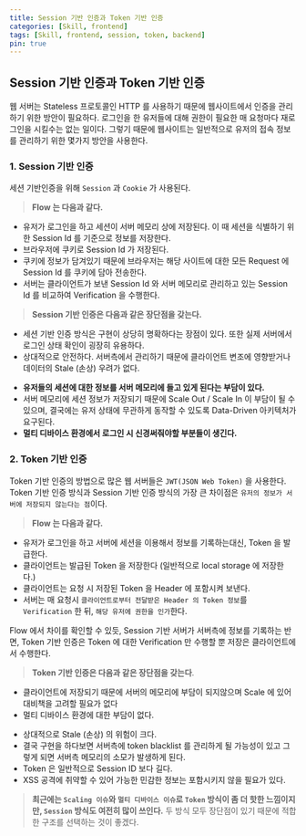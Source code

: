 ```yaml
---
title: Session 기반 인증과 Token 기반 인증
categories: [Skill, frontend]
tags: [Skill, frontend, session, token, backend]
pin: true
---
```


## Session 기반 인증과 Token 기반 인증

웹 서버는 Stateless 프로토콜인 HTTP 를 사용하기 때문에 웹사이트에서 인증을 관리하기 위한 방안이 필요하다.
로그인을 한 유저들에 대해 권한이 필요한 매 요청마다 재로그인을 시킬수는 없는 일이다.
그렇기 때문에 웹사이트는 일반적으로 유저의 접속 정보를 관리하기 위한 몇가지 방안을 사용한다.

### 1. Session 기반 인증

세션 기반인증을 위해 `Session` 과 `Cookie` 가 사용된다.

> **Flow 는 다음과 같다.**

 - 유저가 로그인을 하고 세션이 서버 메모리 상에 저장된다. 이 때 세션을 식별하기 위한 Session Id 를 기준으로 정보를 저장한다. 
 - 브라우저에 쿠키로 Session Id 가 저장된다. 
 - 쿠키에 정보가 담겨있기 때문에 브라우저는 해당 사이트에 대한 모든 Request 에 Session Id 를 쿠키에 담아 전송한다. 
 - 서버는 클라이언트가 보낸 Session Id 와 서버 메모리로 관리하고 있는 Session Id 를 비교하여 Verification 을 수행한다. 

> **Session 기반 인증은 다음과 같은 장단점을 갖는다.** 

+ 세션 기반 인증 방식은 구현이 상당히 명확하다는 장점이 있다. 또한 실제 서버에서 로그인 상태 확인이 굉장히 유용하다.
+ 상대적으로 안전하다. 서버측에서 관리하기 때문에 클라이언트 변조에 영향받거나 데이터의 Stale (손상) 우려가 없다.
- **유저들의 세션에 대한 정보를 서버 메모리에 들고 있게 된다는 부담이 있다.**
- 서버 메모리에 세션 정보가 저장되기 때문에 Scale Out / Scale In 이 부담이 될 수 있으며, 결국에는 유저 상태에 무관하게 동작할 수 있도록 Data-Driven 아키텍처가 요구된다.
- **멀티 디바이스 환경에서 로그인 시 신경써줘야할 부분들이 생긴다.** 

### 2. Token 기반 인증

Token 기반 인증의 방법으로 많은 웹 서버들은 `JWT(JSON Web Token)` 을 사용한다.
Token 기반 인증 방식과 Session 기반 인증 방식의 가장 큰 차이점은 `유저의 정보가 서버에 저장되지 않는다는 점`이다.

> **Flow 는 다음과 같다.**

 - 유저가 로그인을 하고 서버에 세션을 이용해서 정보를 기록하는대신, Token 을 발급한다.
 - 클라이언트는 발급된 Token 을 저장한다 (일반적으로 local storage 에 저장한다.)
 - 클라이언트는 요청 시 저장된 Token 을 Header 에 포함시켜 보낸다. 
 - 서버는 매 요청시 `클라이언트로부터 전달받은 Header 의 Token 정보`를 `Verification` 한 뒤, `해당 유저에 권한을 인가`한다. 

Flow 에서 차이를 확인할 수 있듯, Session 기반 서버가 서버측에 정보를 기록하는 반면, 
Token 기반 인증은 Token 에 대한 Verification 만 수행할 뿐 저장은 클라이언트에서 수행한다.


> **Token 기반 인증은 다음과 같은 장단점을 갖는다**. 

+ 클라이언트에 저장되기 때문에 서버의 메모리에 부담이 되지않으며 Scale 에 있어 대비책을 고려할 필요가 없다
+ 멀티 디바이스 환경에 대한 부담이 없다.
- 상대적으로 Stale (손상) 의 위험이 크다.
- 결국 구현을 하다보면 서버측에 token blacklist 를 관리하게 될 가능성이 있고 그렇게 되면 서버측 메모리의 소모가 발생하게 된다.
- Token 은 일반적으로 Session ID 보다 길다.
- XSS 공격에 취약할 수 있어 가능한 민감한 정보는 포함시키지 않을 필요가 있다.


> **최근에는 `Scaling 이슈`와 `멀티 디바이스 이슈`로 `Token` 방식이 좀 더 핫한 느낌이지만, `Session` 방식도 여전히 많이 쓰인다.**
두 방식 모두 장단점이 있기 때문에 적합한 구조를 선택하는 것이 좋겠다.